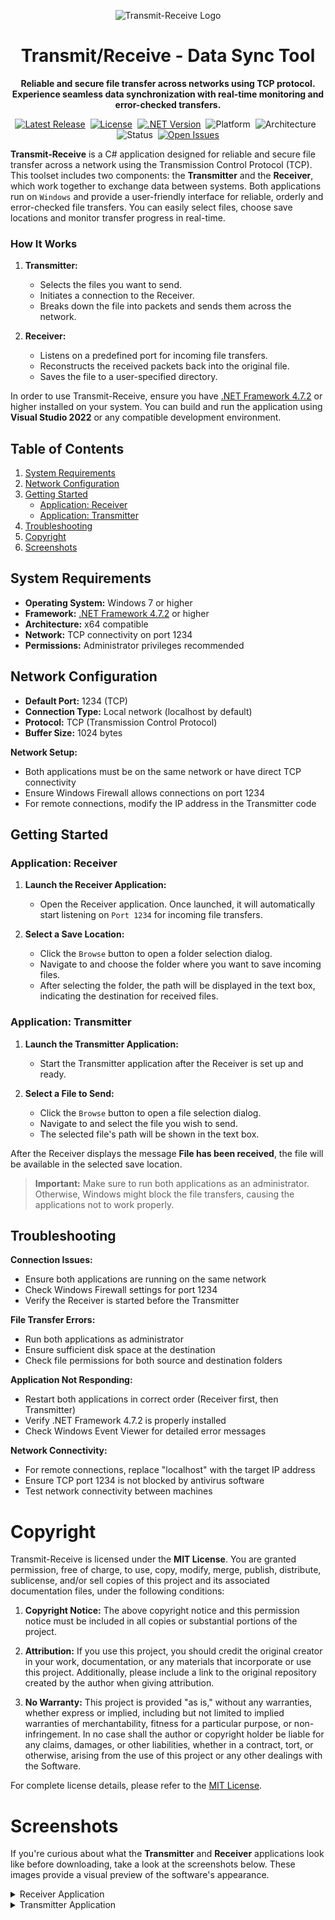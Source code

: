 <p align="center">
  <img src="https://github.com/BerndHagen/Transmit-Receive/blob/main/img/v1.0.0-receiver-logo.png" alt="Transmit-Receive Logo" width="128" />
</p>
<h1 align="center">Transmit/Receive - Data Sync Tool</h1>
<p align="center">
  <b>Reliable and secure file transfer across networks using TCP protocol.</b><br>
  <b>Experience seamless data synchronization with real-time monitoring and error-checked transfers.</b>
</p>
<p align="center">
  <a href="https://github.com/BerndHagen/Transmit-Receive/releases"><img src="https://img.shields.io/github/v/release/BerndHagen/Transmit-Receive?include_prereleases&style=flat-square&color=CD853F" alt="Latest Release"></a>&nbsp;&nbsp;<a href="https://github.com/BerndHagen/Transmit-Receive/blob/main/LICENSE"><img src="https://img.shields.io/badge/License-MIT-blue?style=flat-square" alt="License"></a>&nbsp;&nbsp;<a href="https://dotnet.microsoft.com/en-us/download/dotnet-framework/net472"><img src="https://img.shields.io/badge/.NET-4.7.2-512BD4?style=flat-square" alt=".NET Version"></a>&nbsp;&nbsp;<img src="https://img.shields.io/badge/Platform-Windows-0078D6?style=flat-square" alt="Platform">&nbsp;&nbsp;<img src="https://img.shields.io/badge/Architecture-x64-lightgrey?style=flat-square" alt="Architecture">&nbsp;&nbsp;<img src="https://img.shields.io/badge/Status-Active-brightgreen?style=flat-square" alt="Status">&nbsp;&nbsp;<a href="https://github.com/BerndHagen/Transmit-Receive/issues"><img src="https://img.shields.io/badge/Issues-0_open-orange?style=flat-square" alt="Open Issues"></a>
</p>

**Transmit-Receive** is a C# application designed for reliable and secure file transfer across a network using the Transmission Control Protocol (TCP). This toolset includes two components: the **Transmitter** and the **Receiver**, which work together to exchange data between systems. Both applications run on `Windows` and provide a user-friendly interface for reliable, orderly and error-checked file transfers. You can easily select files, choose save locations and monitor transfer progress in real-time.

### How It Works

1. **Transmitter:**
   - Selects the files you want to send.
   - Initiates a connection to the Receiver.
   - Breaks down the file into packets and sends them across the network.

2. **Receiver:**
   - Listens on a predefined port for incoming file transfers.
   - Reconstructs the received packets back into the original file.
   - Saves the file to a user-specified directory.

In order to use Transmit-Receive, ensure you have [.NET Framework 4.7.2](https://dotnet.microsoft.com/download/dotnet-framework/net472) or higher installed on your system. You can build and run the application using **Visual Studio 2022** or any compatible development environment.

## Table of Contents

1. [System Requirements](#system-requirements)
2. [Network Configuration](#network-configuration)
3. [Getting Started](#getting-started)
    - [Application: Receiver](#application-receiver)
    - [Application: Transmitter](#application-transmitter)
4. [Troubleshooting](#troubleshooting)
5. [Copyright](#copyright)
6. [Screenshots](#screenshots)

## System Requirements

- **Operating System:** Windows 7 or higher
- **Framework:** [.NET Framework 4.7.2](https://dotnet.microsoft.com/en-us/download/dotnet-framework/net472) or higher
- **Architecture:** x64 compatible
- **Network:** TCP connectivity on port 1234
- **Permissions:** Administrator privileges recommended

## Network Configuration

- **Default Port:** 1234 (TCP)
- **Connection Type:** Local network (localhost by default)
- **Protocol:** TCP (Transmission Control Protocol)
- **Buffer Size:** 1024 bytes

**Network Setup:**
- Both applications must be on the same network or have direct TCP connectivity
- Ensure Windows Firewall allows connections on port 1234
- For remote connections, modify the IP address in the Transmitter code

## Getting Started

### Application: Receiver

1. **Launch the Receiver Application:**
   - Open the Receiver application. Once launched, it will automatically start listening on `Port 1234` for incoming file transfers.

2. **Select a Save Location:**
   - Click the `Browse` button to open a folder selection dialog.
   - Navigate to and choose the folder where you want to save incoming files.
   - After selecting the folder, the path will be displayed in the text box, indicating the destination for received files.

### Application: Transmitter

1. **Launch the Transmitter Application:**
   - Start the Transmitter application after the Receiver is set up and ready.

2. **Select a File to Send:**
   - Click the `Browse` button to open a file selection dialog.
   - Navigate to and select the file you wish to send.
   - The selected file's path will be shown in the text box.

After the Receiver displays the message **File has been received**, the file will be available in the selected save location.

> **Important:** Make sure to run both applications as an administrator. Otherwise, Windows might block the file transfers, causing the applications not to work properly.

## Troubleshooting

**Connection Issues:**
- Ensure both applications are running on the same network
- Check Windows Firewall settings for port 1234
- Verify the Receiver is started before the Transmitter

**File Transfer Errors:**
- Run both applications as administrator
- Ensure sufficient disk space at the destination
- Check file permissions for both source and destination folders

**Application Not Responding:**
- Restart both applications in correct order (Receiver first, then Transmitter)
- Verify .NET Framework 4.7.2 is properly installed
- Check Windows Event Viewer for detailed error messages

**Network Connectivity:**
- For remote connections, replace "localhost" with the target IP address
- Ensure TCP port 1234 is not blocked by antivirus software
- Test network connectivity between machines

# Copyright

Transmit-Receive is licensed under the **MIT License**. You are granted permission, free of charge, to use, copy, modify, merge, publish, distribute, sublicense, and/or sell copies of this project and its associated documentation files, under the following conditions:

1. **Copyright Notice:** The above copyright notice and this permission notice must be included in all copies or substantial portions of the project.

2. **Attribution:** If you use this project, you should credit the original creator in your work, documentation, or any materials that incorporate or use this project. Additionally, please include a link to the original repository created by the author when giving attribution.

3. **No Warranty:** This project is provided "as is," without any warranties, whether express or implied, including but not limited to implied warranties of merchantability, fitness for a particular purpose, or non-infringement. In no case shall the author or copyright holder be liable for any claims, damages, or other liabilities, whether in a contract, tort, or otherwise, arising from the use of this project or any other dealings with the Software.

For complete license details, please refer to the [MIT License](LICENSE).

# Screenshots
If you're curious about what the **Transmitter** and **Receiver** applications look like before downloading, take a look at the screenshots below. These images provide a visual preview of the software's appearance. 

<details>
  <summary>Receiver Application</summary>
</br>
  <img src="https://github.com/BerndHagen/Transmit-Receive/raw/main/img/v1.0.0-receiver.png" width="388px">
</details>

<details>
  <summary>Transmitter Application</summary>
</br>
  <img src="https://github.com/BerndHagen/Transmit-Receive/raw/main/img/v1.0.0-transmitter.png" width="388px">
</details>